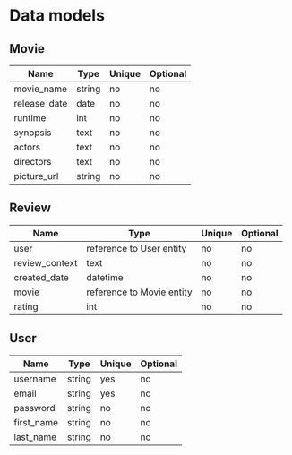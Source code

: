 # Data models

## Movie
| Name | Type | Unique | Optional |
|-|-|-|-|
| movie_name | string | no | no |
| release_date | date | no | no |
| runtime | int | no | no |
| synopsis | text | no | no |
| actors | text | no | no |
| directors | text | no | no |
| picture_url | string | no | no |


## Review
| Name | Type | Unique | Optional |
|-|-|-|-|
| user | reference to User entity | no | no |
| review_context | text | no | no |
| created_date | datetime | no | no |
| movie | reference to Movie entity | no | no |
| rating | int | no | no |



## User
| Name | Type | Unique | Optional |
|-|-|-|-|
| username | string | yes | no |
| email | string | yes | no |
| password | string | no | no |
| first_name | string | no | no |
| last_name | string | no | no |

